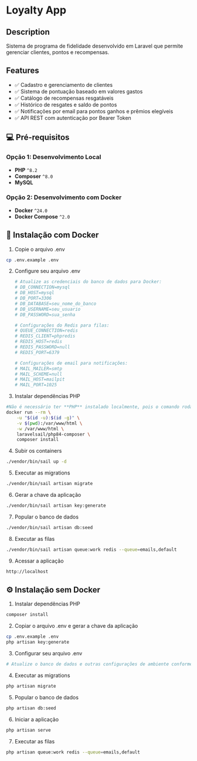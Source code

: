 # Loyalty App

## Description

Sistema de programa de fidelidade desenvolvido em Laravel que permite gerenciar clientes, pontos e recompensas.

## Features

- ✅ Cadastro e gerenciamento de clientes
- ✅ Sistema de pontuação baseado em valores gastos
- ✅ Catálogo de recompensas resgatáveis
- ✅ Histórico de resgates e saldo de pontos
- ✅ Notificações por email para pontos ganhos e prêmios elegíveis
- ✅ API REST com autenticação por Bearer Token

## 💻 Pré-requisitos

### Opção 1: Desenvolvimento Local
* **PHP** `^8.2`
* **Composer** `^8.0`
* **MySQL**

### Opção 2: Desenvolvimento com Docker
* **Docker** `^24.0`
* **Docker Compose** `^2.0`

## 🐋 Instalação com Docker

1. Copie o arquivo .env
```bash
cp .env.example .env
```

2. Configure seu arquivo .env
    ```bash
    # Atualize as credenciais do banco de dados para Docker:
    # DB_CONNECTION=mysql
    # DB_HOST=mysql
    # DB_PORT=3306
    # DB_DATABASE=seu_nome_do_banco
    # DB_USERNAME=seu_usuario
    # DB_PASSWORD=sua_senha

    # Configurações do Redis para filas:
    # QUEUE_CONNECTION=redis
    # REDIS_CLIENT=phpredis
    # REDIS_HOST=redis
    # REDIS_PASSWORD=null
    # REDIS_PORT=6379

    # Configurações de email para notificações:
    # MAIL_MAILER=smtp
    # MAIL_SCHEME=null
    # MAIL_HOST=mailpit
    # MAIL_PORT=1025
    ```

3. Instalar dependências PHP
```bash
#Não é necessário ter **PHP** instalado localmente, pois o comando roda dentro de um container Docker.
docker run --rm \
    -u "$(id -u):$(id -g)" \
    -v $(pwd):/var/www/html \
    -w /var/www/html \
    laravelsail/php84-composer \
    composer install
```

4. Subir os containers
```bash
./vendor/bin/sail up -d
```

5. Executar as migrations
```bash
./vendor/bin/sail artisan migrate
```

6. Gerar a chave da aplicação
```bash
./vendor/bin/sail artisan key:generate
```

7. Popular o banco de dados
```bash
./vendor/bin/sail artisan db:seed
```

8. Executar as filas
```bash
./vendor/bin/sail artisan queue:work redis --queue=emails,default
```

9. Acessar a aplicação
```bash
http://localhost
```

## ⚙️ Instalação sem Docker

1. Instalar dependências PHP
```bash
composer install
```

2. Copiar o arquivo .env e gerar a chave da aplicação
```bash
cp .env.example .env
php artisan key:generate
```

3. Configurar seu arquivo .env
```bash
# Atualize o banco de dados e outras configurações de ambiente conforme necessário
```

4. Executar as migrations
```bash
php artisan migrate
```

5. Popular o banco de dados
```bash
php artisan db:seed
```

6. Iniciar a aplicação
```bash
php artisan serve
```

7. Executar as filas
```bash
php artisan queue:work redis --queue=emails,default
```
